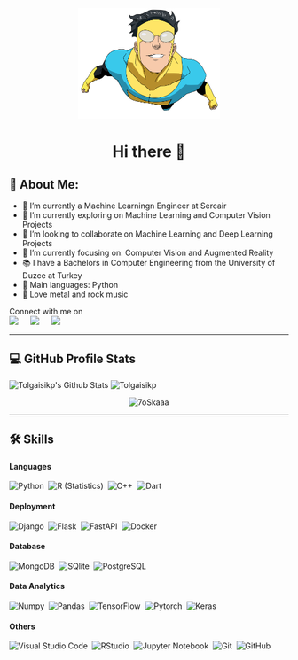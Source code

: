 <div align=center>
 <img src="PNG/Github.png"  height="200">
<h1> Hi there 👋 </h1>
</div>
  

<h2> 🤵 About Me: </h2>

- 🌱 I’m currently a Machine Learningn Engineer at Sercair
- 🔭 I’m currently exploring on Machine Learning and Computer Vision Projects
- 👯 I’m looking to collaborate on Machine Learning and Deep Learning Projects
- 🎯 I’m currently focusing on: Computer Vision and Augmented Reality
- 📚 I have a Bachelors in Computer Engineering from the University of Duzce at Turkey
- 🌟 Main languages: Python
- 🎵 Love metal and rock music



<p >Connect with me on
<br>	
<a target="_blank" href="https://www.linkedin.com/in/tolgaisk/"
><img src="https://img.shields.io/badge/linkedin-%2312100E.svg?&style=for-the-badge&logo=linkedin&logoColor=white"></img></a>
&emsp;
<a target="_blank" href="https://www.kaggle.com/tolgaik"><img src="https://img.shields.io/badge/kaggle-%2312100E.svg?&style=for-the-badge&logo=kaggle&logoColor=white"></img></a>
&emsp;
<a target="_blank" href="mailto:tolgaisk10@gmail.com"
><img src="https://img.shields.io/badge/email-%2312100E.svg?&style=for-the-badge&logo=gmail&logoColor=white"></img></a><br></p>

----

## 💻 GitHub Profile Stats
<div>
<img width="49.5%"  alt="Tolgaisikp's Github Stats" src="https://github-readme-stats.vercel.app/api?username=Tolgaisikp&show_icons=true&count_private=true&theme=nord"/>
<img  width="49.5%"  src="https://github-readme-streak-stats.herokuapp.com/?user=Tolgaisikp&theme=nord" alt="Tolgaisikp" />

<div/>
<p align="center">
<img src="https://github-readme-stats.vercel.app/api/top-langs?username=Tolgaisikp&langs_count=10&show_icons=true&locale=en&layout=compact&theme=nord" alt="7oSkaaa" height="192px"/>
  <br/></p>
  </p>

----

## 🛠️ Skills

#### Languages
![Python](https://img.shields.io/badge/-Python-05122A?style=flat&logo=python)&nbsp;
![R (Statistics)](https://img.shields.io/badge/-R-05122A?style=flat&logo=R&logoColor=276DC3)&nbsp;
![C++](https://img.shields.io/badge/-C++-05122A?style=flat&logo=C%2B%2B)&nbsp;
![Dart](https://img.shields.io/badge/-Dart-05122A?style=flat&logo=dart&logoColor=276DC3)&nbsp;

#### Deployment
![Django](https://img.shields.io/badge/-Django-05122A?style=flat&logo=django&logoColor=092E20)&nbsp;
![Flask](https://img.shields.io/badge/-Flask-05122A?style=flat&logo=flask)&nbsp;
![FastAPI](https://img.shields.io/badge/-FastAPI-05122A?style=flat&logo=fastapi)&nbsp;
![Docker](https://img.shields.io/badge/-Docker-05122A?style=flat&logo=docker)&nbsp;

#### Database
![MongoDB](https://img.shields.io/badge/-MongoDB-05122A?style=flat&logo=mongodb)&nbsp; 
![SQlite](https://img.shields.io/badge/-SQlite-05122A?style=flat&logo=sqlite&logoColor=A8B9CC)&nbsp;
![PostgreSQL](https://img.shields.io/badge/PostgreSQL-05122A?style=flat&logo=postgresql)

#### Data Analytics 

![Numpy](https://img.shields.io/badge/Numpy-05122A?style=flat&logo=numpy&logoColor=white)&nbsp;
![Pandas](https://img.shields.io/badge/Pandas-05122A?style=flat&logo=pandas&logoColor=white)&nbsp;
![TensorFlow](https://img.shields.io/badge/-Tensorflow-05122A?style=flat&logo=tensorflow)&nbsp;
![Pytorch](https://img.shields.io/badge/-Pytorch-05122A?style=flat&logo=pytorch)&nbsp;
![Keras](https://img.shields.io/badge/-Keras-05122A?style=flat&logo=keras&logoColor=FF5733)&nbsp;


#### Others
![Visual Studio Code](https://img.shields.io/badge/-Visual%20Studio%20Code-05122A?style=flat&logo=visual-studio-code&logoColor=007ACC)&nbsp;
![RStudio](https://img.shields.io/badge/-RStudio-05122A?style=flat&logo=rstudio)&nbsp;
![Jupyter Notebook](https://img.shields.io/badge/-Jupyter-05122A?style=flat&logo=jupyter)&nbsp;
![Git](https://img.shields.io/badge/-Git-05122A?style=flat&logo=git)&nbsp;
![GitHub](https://img.shields.io/badge/-GitHub-05122A?style=flat&logo=github)&nbsp;
